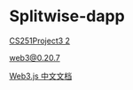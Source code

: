 # Splitwise-dapp

[CS251Project3 2](https://cs251crypto.stanford.edu/18au-cs251/)

web3@0.20.7

[Web3.js 中文文档](https://learnblockchain.cn/docs/web3js-0.2x/index.html)

